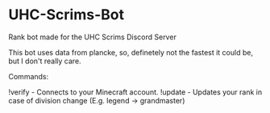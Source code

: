 # UHC-Scrims-Bot
Rank bot made for the UHC Scrims Discord Server

This bot uses data from plancke, so, definetely not the fastest it could be, but I don't really care.

Commands:

!verify <IGN> - Connects to your Minecraft account.
!update - Updates your rank in case of division change (E.g. legend -> grandmaster)
